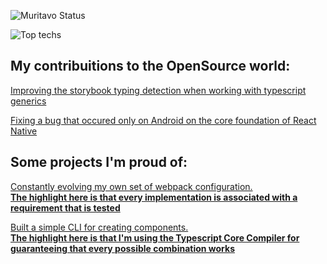 ![Muritavo Status](https://github-readme-stats.vercel.app/api?username=muritavo&show_icons=true)

![Top techs](https://github-readme-stats.vercel.app/api/top-langs/?username=muritavo&layout=compact)
<!--
**Muritavo/muritavo** is a ✨ _special_ ✨ repository because its `README.md` (this file) appears on your GitHub profile.

Here are some ideas to get you started:

- 🔭 I’m currently working on ...
- 🌱 I’m currently learning ...
- 👯 I’m looking to collaborate on ...
- 🤔 I’m looking for help with ...
- 💬 Ask me about ...
- 📫 How to reach me: ...
- 😄 Pronouns: ...
- ⚡ Fun fact: ...
-->

## My contribuitions to the OpenSource world:

[Improving the storybook typing detection when working with typescript generics](https://github.com/styleguidist/react-docgen-typescript/pull/318)

[Fixing a bug that occured only on Android on the core foundation of React Native](https://github.com/facebook/react-native/pull/21884)

## Some projects I'm proud of:

[Constantly evolving my own set of webpack configuration.<br>    **The highlight here is that every implementation is associated with a requirement that is tested**](https://github.com/Muritavo/webpack-microfrontend-scripts)

[Built a simple CLI for creating components.<br>    **The highlight here is that I'm using the Typescript Core Compiler for guaranteeing that every possible combination works**](https://github.com/Muritavo/react-mini-toolkit)
